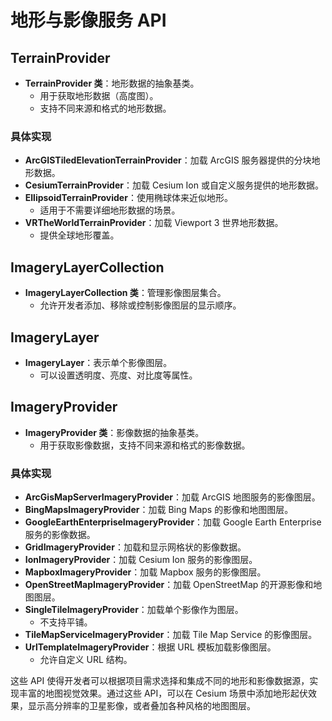 # 地形与影像服务 API

## TerrainProvider
- **TerrainProvider 类**：地形数据的抽象基类。
  - 用于获取地形数据（高度图）。
  - 支持不同来源和格式的地形数据。

### 具体实现
- **ArcGISTiledElevationTerrainProvider**：加载 ArcGIS 服务器提供的分块地形数据。
- **CesiumTerrainProvider**：加载 Cesium Ion 或自定义服务提供的地形数据。
- **EllipsoidTerrainProvider**：使用椭球体来近似地形。
  - 适用于不需要详细地形数据的场景。
- **VRTheWorldTerrainProvider**：加载 Viewport 3 世界地形数据。
  - 提供全球地形覆盖。

## ImageryLayerCollection
- **ImageryLayerCollection 类**：管理影像图层集合。
  - 允许开发者添加、移除或控制影像图层的显示顺序。

## ImageryLayer
- **ImageryLayer**：表示单个影像图层。
  - 可以设置透明度、亮度、对比度等属性。

## ImageryProvider
- **ImageryProvider 类**：影像数据的抽象基类。
  - 用于获取影像数据，支持不同来源和格式的影像数据。

### 具体实现
- **ArcGisMapServerImageryProvider**：加载 ArcGIS 地图服务的影像图层。
- **BingMapsImageryProvider**：加载 Bing Maps 的影像和地图图层。
- **GoogleEarthEnterpriseImageryProvider**：加载 Google Earth Enterprise 服务的影像数据。
- **GridImageryProvider**：加载和显示网格状的影像数据。
- **IonImageryProvider**：加载 Cesium Ion 服务的影像图层。
- **MapboxImageryProvider**：加载 Mapbox 服务的影像图层。
- **OpenStreetMapImageryProvider**：加载 OpenStreetMap 的开源影像和地图图层。
- **SingleTileImageryProvider**：加载单个影像作为图层。
  - 不支持平铺。
- **TileMapServiceImageryProvider**：加载 Tile Map Service 的影像图层。
- **UrlTemplateImageryProvider**：根据 URL 模板加载影像图层。
  - 允许自定义 URL 结构。

这些 API 使得开发者可以根据项目需求选择和集成不同的地形和影像数据源，实现丰富的地图视觉效果。通过这些 API，可以在 Cesium 场景中添加地形起伏效果，显示高分辨率的卫星影像，或者叠加各种风格的地图图层。